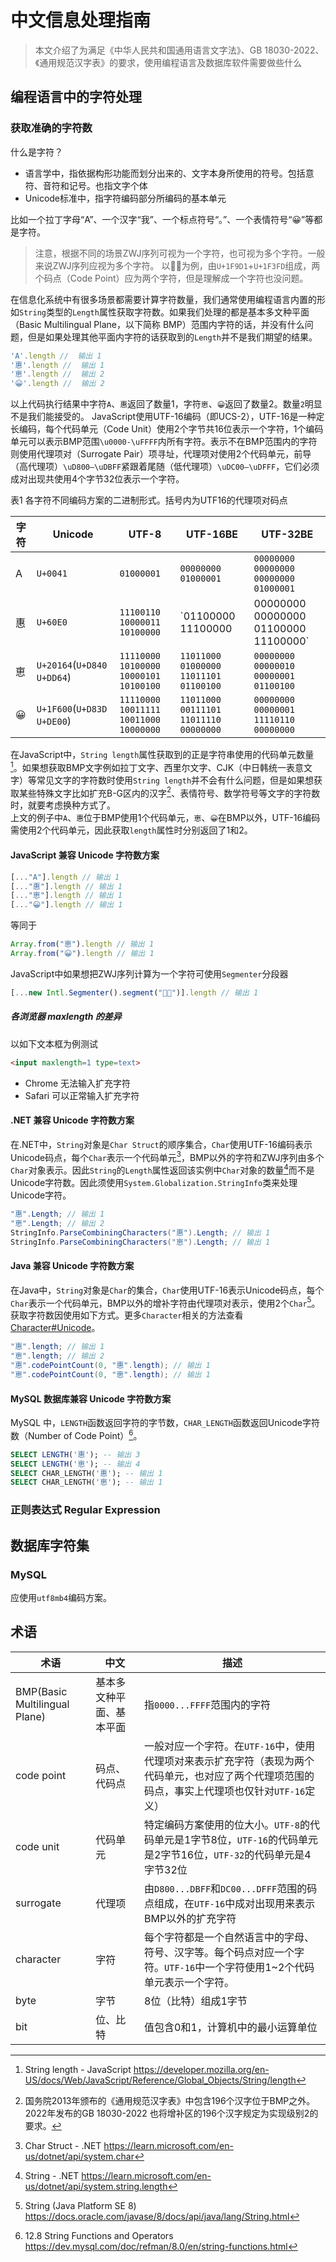 # 中文信息处理指南

> 本文介绍了为满足《中华人民共和国通用语言文字法》、GB 18030-2022、《通用规范汉字表》的要求，使用编程语言及数据库软件需要做些什么

## 编程语言中的字符处理
### 获取准确的字符数
什么是字符？
- 语言学中，指依据构形功能而划分出来的、文字本身所使用的符号。包括意符、音符和记号。也指文字个体 
- Unicode标准中，指字符编码部分所编码的基本单元

比如一个拉丁字母“A”、一个汉字“我”、一个标点符号“。”、一个表情符号“😀”等都是字符。
> 注意，根据不同的场景ZWJ序列可视为一个字符，也可视为多个字符。一般来说ZWJ序列应视为多个字符。
> 以🧑🏽为例，由`U+1F9D1`+`U+1F3FD`组成，两个码点（Code Point）应为两个字符，但是理解成一个字符也没问题。

在信息化系统中有很多场景都需要计算字符数量，我们通常使用编程语言内置的形如`String`类型的`Length`属性获取字符数。如果我们处理的都是基本多文种平面（Basic Multilingual Plane，以下简称 BMP）范围内字符的话，并没有什么问题，但是如果处理其他平面内字符的话获取到的`Length`并不是我们期望的结果。
```javascript
'A'.length //  输出 1
'惠'.length //  输出 1
'𠅤'.length //  输出 2
'😀'.length //  输出 2
```
以上代码执行结果中字符`A`、`惠`返回了数量1，字符`𠅤`、`😀`返回了数量2。数量`2`明显不是我们能接受的。
JavaScript使用UTF-16编码（即UCS-2），UTF-16是一种定长编码，每个代码单元（Code Unit）使用2个字节共16位表示一个字符，1个编码单元可以表示BMP范围`\u0000-\uFFFF`内所有字符。表示不在BMP范围内的字符则使用代理项对（Surrogate Pair）项寻址，代理项对使用2个代码单元，前导（高代理项）`\uD800–\uDBFF`紧跟着尾随（低代理项）`\uDC00–\uDFFF`，它们必须成对出现共使用4个字节32位表示一个字符。


表1 各字符不同编码方案的二进制形式。括号内为UTF16的代理项对码点

|字符|Unicode|UTF-8|UTF-16BE|UTF-32BE|
|-|-|-|-|-|
|A|`U+0041`|`01000001`|`00000000 01000001`|`00000000 00000000 00000000 01000001`|
|惠|`U+60E0`|`11100110 10000011 10100000`|`01100000 11100000|00000000 00000000 01100000 11100000`|
|𠅤|`U+20164`(`U+D840` `U+DD64`)|`11110000 10100000 10000101 10100100`|`11011000 01000000 11011101 01100100`|`00000000 00000010 00000001 01100100`|
|😀|`U+1F600`(`U+D83D` `U+DE00`)|`11110000 10011111 10011000 10000000`|`11011000 00111101 11011110 00000000`|`00000000 00000001 11110110 00000000`|

在JavaScript中，`String length`属性获取到的正是字符串使用的代码单元数量[^1]。如果想获取BMP文字例如拉丁文字、西里尔文字、CJK（中日韩统一表意文字）等常见文字的字符数时使用`String length`并不会有什么问题，但是如果想获取某些特殊文字比如扩充B-G区内的汉字[^2]、表情符号、数学符号等文字的字符数时，就要考虑换种方式了。  
上文的例子中`A`、`惠`位于BMP使用1个代码单元，`𠅤`、`😀`在BMP以外，UTF-16编码需使用2个代码单元，因此获取`length`属性时分别返回了1和2。
#### JavaScript 兼容 Unicode 字符数方案
```javascript
[..."A"].length // 输出 1
[..."惠"].length // 输出 1
[..."𠅤"].length // 输出 1
[..."😀"].length // 输出 1
```
等同于
```javascript
Array.from("𠅤").length // 输出 1
Array.from("😀").length // 输出 1
```
JavaScript中如果想把ZWJ序列计算为一个字符可使用`Segmenter`分段器
```javascript
[...new Intl.Segmenter().segment("🧑🏽")].length // 输出 1
```
##### 各浏览器 maxlength 的差异
以如下文本框为例测试
```html
<input maxlength=1 type=text>
```
- Chrome 无法输入扩充字符
- Safari 可以正常输入扩充字符

#### .NET 兼容 Unicode 字符数方案
在.NET中，`String`对象是`Char Struct`的顺序集合，`Char`使用UTF-16编码表示Unicode码点，每个`Char`表示一个代码单元[^3]，BMP以外的字符和ZWJ序列由多个`Char`对象表示。因此`String`的`Length`属性返回该实例中`Char`对象的数量[^4]而不是Unicode字符数。因此须使用`System.Globalization.StringInfo`类来处理Unicode字符。
```csharp
"惠".Length; // 输出 1
"𠅤".Length; // 输出 2
StringInfo.ParseCombiningCharacters("惠").Length; // 输出 1
StringInfo.ParseCombiningCharacters("𠅤").Length; // 输出 1
```
#### Java 兼容 Unicode 字符数方案
在Java中，`String`对象是`Char`的集合，`Char`使用UTF-16表示Unicode码点，每个`Char`表示一个代码单元，BMP以外的增补字符由代理项对表示，使用2个`Char`[^5]。获取字符数因使用如下方式。更多`Character`相关的方法查看[Character#Unicode](https://docs.oracle.com/javase/8/docs/api/java/lang/Character.html#unicode)。
```java
"惠".length; // 输出 1
"𠅤".length; // 输出 2
"惠".codePointCount(0, "惠".length); // 输出 1
"𠅤".codePointCount(0, "𠅤".length); // 输出 1
```
#### MySQL 数据库兼容 Unicode 字符数方案
MySQL 中，`LENGTH`函数返回字符的字节数，`CHAR_LENGTH`函数返回Unicode字符数（Number of Code Point）[^6]。
```sql
SELECT LENGTH('惠'); -- 输出 3
SELECT LENGTH('𠅤'); -- 输出 4
SELECT CHAR_LENGTH('惠'); -- 输出 1
SELECT CHAR_LENGTH('𠅤'); -- 输出 1
```
### 正则表达式 Regular Expression
## 数据库字符集
### MySQL
应使用`utf8mb4`编码方案。
## 术语

|术语|中文|描述|
|-|-|-|
|BMP(Basic Multilingual Plane)|基本多文种平面、基本平面|指`0000...FFFF`范围内的字符|
|code point|码点、代码点|一般对应一个字符。在`UTF-16`中，使用代理项对来表示扩充字符（表现为两个代码单元，也对应了两个代理项范围的码点，事实上代理项也仅针对`UTF-16`定义）|
|code unit|代码单元|特定编码方案使用的位大小。`UTF-8`的代码单元是1字节8位，`UTF-16`的代码单元是2字节16位，`UTF-32`的代码单元是4字节32位|
|surrogate|代理项|由`D800...DBFF`和`DC00...DFFF`范围的码点组成，在`UTF-16`中成对出现用来表示BMP以外的扩充字符|
|character|字符|每个字符都是一个自然语言中的字母、符号、汉字等。每个码点对应一个字符。`UTF-16`中一个字符使用1~2个代码单元表示一个字符。|
|byte|字节|8位（比特）组成1字节|
|bit|位、比特|值包含0和1，计算机中的最小运算单位|


[^1]: String length - JavaScript https://developer.mozilla.org/en-US/docs/Web/JavaScript/Reference/Global_Objects/String/length
[^2]: 国务院2013年颁布的《通用规范汉字表》中包含196个汉字位于BMP之外。2022年发布的GB 18030-2022 也将增补区的196个汉字规定为实现级别2的要求。
[^3]: Char Struct - .NET https://learn.microsoft.com/en-us/dotnet/api/system.char
[^4]: String - .NET https://learn.microsoft.com/en-us/dotnet/api/system.string.length
[^5]: String (Java Platform SE 8) https://docs.oracle.com/javase/8/docs/api/java/lang/String.html
[^6]: 12.8 String Functions and Operators https://dev.mysql.com/doc/refman/8.0/en/string-functions.html